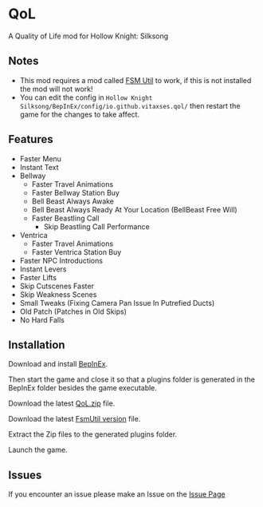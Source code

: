 # QoL

A Quality of Life mod for Hollow Knight: Silksong

## Notes

- This mod requires a mod called [FSM Util](https://thunderstore.io/c/hollow-knight-silksong/p/silksong_modding/Silksong_FsmUtil/) to work, if this is not installed the mod will not work!
- You can edit the config in `Hollow Knight Silksong/BepInEx/config/io.github.vitaxses.qol/` then restart the game for the changes to take affect.

## Features

- Faster Menu
- Instant Text
- Bellway
  + Faster Travel Animations
  + Faster Bellway Station Buy
  + Bell Beast Always Awake
  + Bell Beast Always Ready At Your Location (BellBeast Free Will)
  + Faster Beastling Call
    - Skip Beastling Call Performance
- Ventrica
  + Faster Travel Animations
  + Faster Ventrica Station Buy
- Faster NPC Introductions
- Instant Levers
- Faster Lifts
- Skip Cutscenes Faster
- Skip Weakness Scenes
- Small Tweaks (Fixing Camera Pan Issue In Putrefied Ducts)
- Old Patch (Patches in Old Skips)
- No Hard Falls

## Installation

Download and install [BepInEx](https://thunderstore.io/c/hollow-knight-silksong/p/BepInEx/BepInExPack_Silksong/).

Then start the game and close it so that a plugins folder is generated in the BepInEx folder besides the game executable.

Download the latest [QoL.zip](https://github.com/Vitaxses/Silksong.QoL/releases) file.

Download the latest [FsmUtil version](https://thunderstore.io/c/hollow-knight-silksong/p/silksong_modding/Silksong_FsmUtil/) file.

Extract the Zip files to the generated plugins folder.

Launch the game.

## Issues

If you encounter an issue please make an Issue on the [Issue Page](https://github.com/Vitaxses/Silksong.QoL/issues/new)
